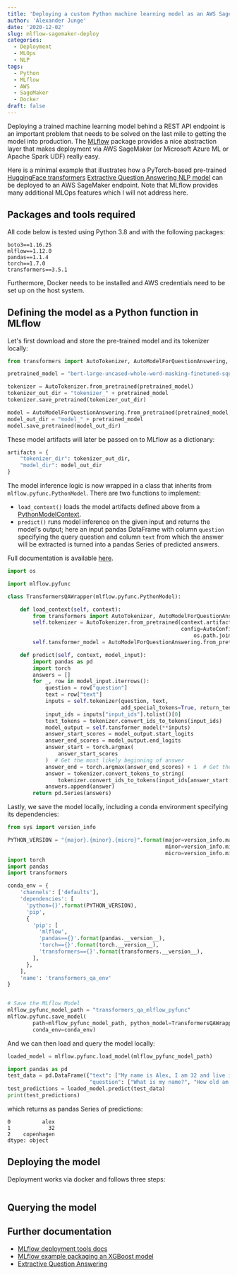 ```yaml
---
title: 'Deploying a custom Python machine learning model as an AWS SageMaker endpoint using MLflow'
author: 'Alexander Junge'
date: '2020-12-02'
slug: mlflow-sagemaker-deploy
categories:
  - Deployment
  - MLOps
  - NLP
tags:
  - Python
  - MLflow
  - AWS
  - SageMaker
  - Docker
draft: false
---
```


Deploying a trained machine learning model behind a REST API endpoint is an important
problem that needs to be solved on the last mile to getting the model into production.
The [MLflow](https://mlflow.org) package provides a nice abstraction layer that makes deployment
via AWS SageMaker (or Microsoft Azure ML or Apache Spark UDF) really easy.

Here is a minimal example that illustrates how a PyTorch-based pre-trained
[HuggingFace transformers](https://huggingface.co/transformers)
[Extractive Question Answering NLP model](https://huggingface.co/bert-large-uncased-whole-word-masking-finetuned-squad/tree/main)
can be deployed to an AWS SageMaker endpoint.
Note that MLflow provides many additional MLOps features which I will not address here.

## Packages and tools required

All code below is tested using Python 3.8 and with the following packages:

```
boto3==1.16.25
mlflow==1.12.0
pandas==1.1.4
torch==1.7.0
transformers==3.5.1
```

Furthermore, Docker needs to be installed and AWS credentials need to be set up on the host system.

## Defining the model as a Python function in MLflow

Let's first download and store the pre-trained model and its tokenizer locally:

```python
from transformers import AutoTokenizer, AutoModelForQuestionAnswering, AutoConfig

pretrained_model = "bert-large-uncased-whole-word-masking-finetuned-squad"

tokenizer = AutoTokenizer.from_pretrained(pretrained_model)
tokenizer_out_dir = "tokenizer_" + pretrained_model
tokenizer.save_pretrained(tokenizer_out_dir)

model = AutoModelForQuestionAnswering.from_pretrained(pretrained_model, return_dict=True)
model_out_dir = "model_" + pretrained_model
model.save_pretrained(model_out_dir)
```

These model artifacts will later be passed on to MLflow as a dictionary:

```python
artifacts = {
    "tokenizer_dir": tokenizer_out_dir,
    "model_dir": model_out_dir
}
```

The model inference logic is now wrapped in a class that inherits from `mlflow.pyfunc.PythonModel`.
There are two functions to implement:

- `load_context()` loads the model artifacts defined above from a [PythonModelContext](https://mlflow.org/docs/latest/python_api/mlflow.pyfunc.html#mlflow.pyfunc.PythonModelContext).
- `predict()` runs model inference on the given input and returns the model's output; here an input pandas DataFrame with column `question` specifying the query question and column `text` from which the answer will be extracted is turned into a pandas Series of predicted answers.

Full documentation is available [here](https://mlflow.org/docs/latest/python_api/mlflow.pyfunc.html#mlflow.pyfunc.PythonModel).

```python
import os

import mlflow.pyfunc

class TransformersQAWrapper(mlflow.pyfunc.PythonModel):

    def load_context(self, context):
        from transformers import AutoTokenizer, AutoModelForQuestionAnswering, AutoConfig
        self.tokenizer = AutoTokenizer.from_pretrained(context.artifacts["tokenizer_dir"],
                                                       config=AutoConfig.from_pretrained(
                                                           os.path.join(context.artifacts["tokenizer_dir"], "tokenizer_config.json")))
        self.tansformer_model = AutoModelForQuestionAnswering.from_pretrained(context.artifacts["model_dir"], return_dict=True)

    def predict(self, context, model_input):
        import pandas as pd
        import torch
        answers = []
        for _, row in model_input.iterrows():
            question = row["question"]
            text = row["text"]
            inputs = self.tokenizer(question, text,
                                    add_special_tokens=True, return_tensors="pt")
            input_ids = inputs["input_ids"].tolist()[0]
            text_tokens = tokenizer.convert_ids_to_tokens(input_ids)
            model_output = self.tansformer_model(**inputs)
            answer_start_scores = model_output.start_logits
            answer_end_scores = model_output.end_logits
            answer_start = torch.argmax(
                answer_start_scores
            )  # Get the most likely beginning of answer
            answer_end = torch.argmax(answer_end_scores) + 1  # Get the most likely end of answer
            answer = tokenizer.convert_tokens_to_string(
                tokenizer.convert_ids_to_tokens(input_ids[answer_start:answer_end]))
            answers.append(answer)
        return pd.Series(answers)
```

Lastly, we save the model locally, including a conda environment specifying its dependencies:

```python
from sys import version_info

PYTHON_VERSION = "{major}.{minor}.{micro}".format(major=version_info.major,
                                                  minor=version_info.minor,
                                                  micro=version_info.micro)
import torch
import pandas
import transformers

conda_env = {
    'channels': ['defaults'],
    'dependencies': [
      'python={}'.format(PYTHON_VERSION),
      'pip',
      {
        'pip': [
          'mlflow',
          'pandas=={}'.format(pandas.__version__),
          'torch=={}'.format(torch.__version__),
          'transformers=={}'.format(transformers.__version__),
        ],
      },
    ],
    'name': 'transformers_qa_env'
}


# Save the MLflow Model
mlflow_pyfunc_model_path = "transformers_qa_mlflow_pyfunc"
mlflow.pyfunc.save_model(
        path=mlflow_pyfunc_model_path, python_model=TransformersQAWrapper(), artifacts=artifacts,
        conda_env=conda_env)
```

And we can then load and query the model locally:

```python
loaded_model = mlflow.pyfunc.load_model(mlflow_pyfunc_model_path)

import pandas as pd
test_data = pd.DataFrame({"text": ["My name is Alex, I am 32 and live in Copenhagen."] * 3,
                          "question": ["What is my name?", "How old am I?", "Where do I live?"]})
test_predictions = loaded_model.predict(test_data)
print(test_predictions)
```

which returns as pandas Series of predictions:

```
0          alex
1            32
2    copenhagen
dtype: object
```

## Deploying the model

Deployment works via docker and follows three steps:

```python

```

## Querying the model


## Further documentation

- [MLflow deployment tools docs](https://mlflow.org/docs/latest/models.html#id16)
- [MLflow example packaging an XGBoost model](https://mlflow.org/docs/latest/models.html#example-saving-an-xgboost-model-in-mlflow-format)
- [Extractive Question Answering](https://huggingface.co/transformers/task_summary.html#extractive-question-answering)

